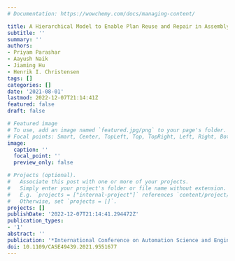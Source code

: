 ```yaml
---
# Documentation: https://wowchemy.com/docs/managing-content/

title: A Hierarchical Model to Enable Plan Reuse and Repair in Assembly Domains
subtitle: ''
summary: ''
authors:
- Priyam Parashar
- Aayush Naik
- Jiaming Hu
- Henrik I. Christensen
tags: []
categories: []
date: '2021-08-01'
lastmod: 2022-12-07T21:14:41Z
featured: false
draft: false

# Featured image
# To use, add an image named `featured.jpg/png` to your page's folder.
# Focal points: Smart, Center, TopLeft, Top, TopRight, Left, Right, BottomLeft, Bottom, BottomRight.
image:
  caption: ''
  focal_point: ''
  preview_only: false

# Projects (optional).
#   Associate this post with one or more of your projects.
#   Simply enter your project's folder or file name without extension.
#   E.g. `projects = ["internal-project"]` references `content/project/deep-learning/index.md`.
#   Otherwise, set `projects = []`.
projects: []
publishDate: '2022-12-07T21:14:41.294472Z'
publication_types:
- '1'
abstract: ''
publication: '*International Conference on Automation Science and Engineering (CASE)*'
doi: 10.1109/CASE49439.2021.9551677
---
```

